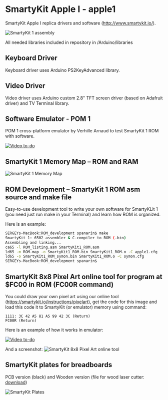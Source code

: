 # SmartyKit Apple I - apple1
SmartyKit Apple I replica drivers and software (http://www.smartykit.io/).

![SmartyKit 1 assembly](https://github.com/smartykit/apple1/blob/master/SmartyKit-assembly.jpg?raw=true)

All needed libraries included in repository in /Arduino/libraries

## Keyboard Driver
Keyboard driver uses Arduino PS2KeyAdvanced library.

## Video Driver 
Video driver uses Arduino custom 2.8" TFT screen driver (based on Adafruit driver) and TV Terminal library.

## Software Emulator - POM 1
POM 1 cross-platform emulator by Verhille Arnaud to test SmartyKit 1 ROM with software.

[![Video to-do](https://j.gifs.com/K1PNZr.gif)](https://youtu.be/rniZDdS6toI)

## SmartyKit 1 Memory Map – ROM and RAM

![SmartyKit 1 Memory Map](https://raw.githubusercontent.com/smartykit/apple1/master/ROM%20development/SmartyKit_1_Memory_Map.png)

## ROM Development – SmartyKit 1 ROM asm source and make file
Easy-to-use development tool to write your own software for SmartyKLit 1 (you need just run make in your Terminal) and learn how ROM is organized.

Here is an example:
```bash
SERGEYs-MacBook:ROM_development spanarin$ make
SmartyKit 1: 6502 assembler & C-compiler to ROM (.bin)
Assembling and linking...
ca65 -l ROM_listing.asm SmartyKit1_ROM.asm
ld65 -m ROM.map -o SmartyKit1_ROM.bin SmartyKit1_ROM.o -C apple1.cfg
ld65 -o SmartyKit1_ROM_symon.bin SmartyKit1_ROM.o -C symon.cfg
SERGEYs-MacBook:ROM_development spanarin$
```

## SmartyKit 8x8 Pixel Art online tool for program at $FC00 in ROM (FC00R command)
You could draw your own pixel art using our online tool (https://smartykit.io/instructions/pixelart), get the code for this image and load this code it to SmartyKit (or emulator) memory using command:
```
1111: 3C 42 A5 81 A5 99 42 3C (Return)
FC00R (Return)
```

Here is an example of how it works in emulator:

[![Video to-do](https://j.gifs.com/2xjPxP.gif)](https://youtu.be/1KdQEKLvOHM)

And a screenshot:
![SmartyKit 8x8 Pixel Art online tool](https://raw.githubusercontent.com/smartykit/apple1/master/SmartyKit%20Pixel%20Art%20example.png)

## SmartyKit plates for breadboards

PCB version (black) and Wooden version (file for wood laser cutter: [download](https://github.com/smartykit/apple1/blob/01ea2ec54a94a7a31ee613f007602f0c08cb13ae/SmartyKit-Plate-for-breadboards(laser-cut).cdr?raw=true))

![SmartyKit Plates](https://raw.githubusercontent.com/smartykit/apple1/master/SmartyKit-plates.jpeg)


